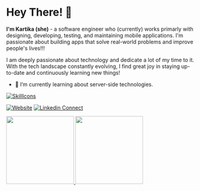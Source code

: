 # Hey There! 👋
**I'm Kartika (she)** - a software engineer who (currently) works primarly with designing, developing, testing, and maintaining mobile applications. I'm passionate about building apps that solve real-world problems and improve people's lives!!!

I am deeply passionate about technology and dedicate a lot of my time to it. With the tech landscape constantly evolving, I find great joy in staying up-to-date and continuously learning new things!

- 🌱 I’m currently learning about server-side technologies.

[![SkillIcons](https://skillicons.dev/icons?i=kotlin,java,flutter,dart,swift,figma,go)](https://skillicons.dev)<br/>

[![Website](https://img.shields.io/website?label=kartikasw&style=for-the-badge&url=http%3A%2F%2Fkartikasw-web.pages.dev)](https://kartikasw-web.pages.dev)
[![Linkedin Connect](https://img.shields.io/static/v1?label=Linkedin&message=Connect&color=blue&style=for-the-badge&logo=linkedin&logoColor=skyblue)](https://linkedin.com/in/kartikasw)

<p align="left">
<a href="https://github.com/arceister">
  <img height="180em" src="https://github-readme-stats-eight-theta.vercel.app/api?username=arceister&show_icons=true&include_all_commits=true&count_private=true"/>
  <img height="180em" src="https://github-readme-stats-eight-theta.vercel.app/api/top-langs/?username=kartikasw&layout=compact&langs_count=7"/>
</a>
</p>


